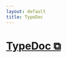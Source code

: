 ```yaml
---
layout: default
title: TypeDoc
---
```


# [TypeDoc ⧉](/typedoc/index.html)

<script type="module" defer>
const frame = document.createElement("iframe");
frame.src = "/typedoc/index.html";
frame.style.width = "100%";
frame.style.border = "none";
const content = document.getElementsByClassName("page-content")[0];
content.appendChild(frame);
frame.addEventListener("load", () => {
  frame.style.height = "0px";
  const inner = frame.contentDocument || frame.contentWindow.document;
  if (inner) {
    const timer = setInterval(() => {
      const height = inner.body.scrollHeight;
      if (height > 0) {
        frame.style.height = `${height}px`;
        clearInterval(timer);
      }
    }, 100);
  }
});
</script>

